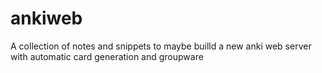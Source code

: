 # ankiweb
A collection of notes and snippets to maybe builld a new anki web server with automatic card generation and groupware 
